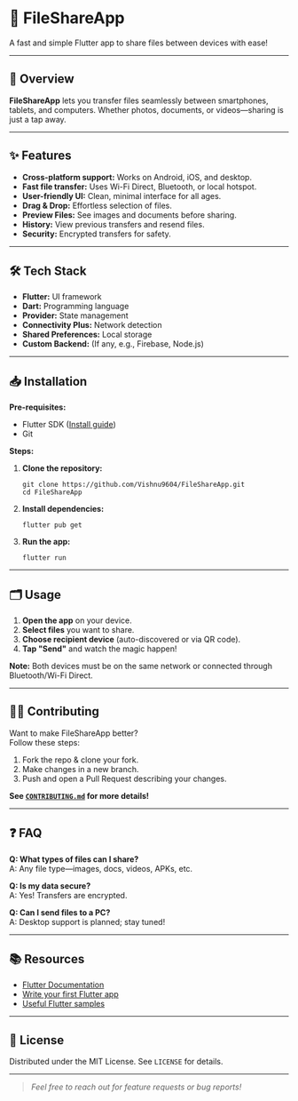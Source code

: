 # 📂 FileShareApp

A fast and simple Flutter app to share files between devices with ease!

---

## 🚀 Overview

**FileShareApp** lets you transfer files seamlessly between smartphones, tablets, and computers. Whether photos, documents, or videos—sharing is just a tap away.

---

## ✨ Features

- **Cross-platform support:** Works on Android, iOS, and desktop.
- **Fast file transfer:** Uses Wi-Fi Direct, Bluetooth, or local hotspot.
- **User-friendly UI:** Clean, minimal interface for all ages.
- **Drag & Drop:** Effortless selection of files.
- **Preview Files:** See images and documents before sharing.
- **History:** View previous transfers and resend files.
- **Security:** Encrypted transfers for safety.

---

## 🛠️ Tech Stack

- **Flutter:** UI framework
- **Dart:** Programming language
- **Provider:** State management
- **Connectivity Plus:** Network detection
- **Shared Preferences:** Local storage
- **Custom Backend:** (If any, e.g., Firebase, Node.js)

---

## 📥 Installation

**Pre-requisites:**  
- Flutter SDK ([Install guide](https://docs.flutter.dev/get-started/install))
- Git

**Steps:**

1. **Clone the repository:**
    ```
    git clone https://github.com/Vishnu9604/FileShareApp.git
    cd FileShareApp
    ```

2. **Install dependencies:**
    ```
    flutter pub get
    ```

3. **Run the app:**
    ```
    flutter run
    ```

---

## 🗂️ Usage

1. **Open the app** on your device.
2. **Select files** you want to share.
3. **Choose recipient device** (auto-discovered or via QR code).
4. **Tap "Send"** and watch the magic happen!

**Note:** Both devices must be on the same network or connected through Bluetooth/Wi-Fi Direct.

---

## 🧑‍💻 Contributing

Want to make FileShareApp better?  
Follow these steps:

1. Fork the repo & clone your fork.
2. Make changes in a new branch.
3. Push and open a Pull Request describing your changes.

**See [`CONTRIBUTING.md`](CONTRIBUTING.md) for more details!**

---

## ❓ FAQ

**Q: What types of files can I share?**  
A: Any file type—images, docs, videos, APKs, etc.

**Q: Is my data secure?**  
A: Yes! Transfers are encrypted.

**Q: Can I send files to a PC?**  
A: Desktop support is planned; stay tuned!

---

## 📚 Resources

- [Flutter Documentation](https://docs.flutter.dev/)
- [Write your first Flutter app](https://docs.flutter.dev/get-started/codelab)
- [Useful Flutter samples](https://docs.flutter.dev/cookbook)

---

## 📝 License

Distributed under the MIT License. See `LICENSE` for details.

---

> _Feel free to reach out for feature requests or bug reports!_
